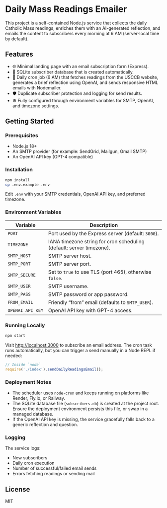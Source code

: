 # Daily Mass Readings Emailer

This project is a self-contained Node.js service that collects the daily Catholic Mass readings, enriches them with an AI-generated reflection, and emails the content to subscribers every morning at 6 AM (server-local time by default).

## Features

- 🌐 Minimal landing page with an email subscription form (Express).
- 💾 SQLite subscriber database that is created automatically.
- 🔁 Daily cron job (6 AM) that fetches readings from the USCCB website, generates a brief reflection using OpenAI, and sends responsive HTML emails with Nodemailer.
- 🛡️ Duplicate subscriber protection and logging for send results.
- ⚙️ Fully configured through environment variables for SMTP, OpenAI, and timezone settings.

## Getting Started

### Prerequisites

- Node.js 18+
- An SMTP provider (for example: SendGrid, Mailgun, Gmail SMTP)
- An OpenAI API key (GPT-4 compatible)

### Installation

```bash
npm install
cp .env.example .env
```

Edit `.env` with your SMTP credentials, OpenAI API key, and preferred timezone.

### Environment Variables

| Variable | Description |
| --- | --- |
| `PORT` | Port used by the Express server (default: `3000`). |
| `TIMEZONE` | IANA timezone string for cron scheduling (default: server timezone). |
| `SMTP_HOST` | SMTP server host. |
| `SMTP_PORT` | SMTP server port. |
| `SMTP_SECURE` | Set to `true` to use TLS (port 465), otherwise `false`. |
| `SMTP_USER` | SMTP username. |
| `SMTP_PASS` | SMTP password or app password. |
| `FROM_EMAIL` | Friendly “from” email (defaults to `SMTP_USER`). |
| `OPENAI_API_KEY` | OpenAI API key with GPT-4 access. |

### Running Locally

```bash
npm start
```

Visit [http://localhost:3000](http://localhost:3000) to subscribe an email address. The cron task runs automatically, but you can trigger a send manually in a Node REPL if needed:

```js
// Inside `node`
require('./index').sendDailyReadingsEmail();
```

### Deployment Notes

- The scheduler uses [`node-cron`](https://www.npmjs.com/package/node-cron) and keeps running on platforms like Render, Fly.io, or Railway.
- The SQLite database file (`subscribers.db`) is created at the project root. Ensure the deployment environment persists this file, or swap in a managed database.
- If the OpenAI API key is missing, the service gracefully falls back to a generic reflection and question.

### Logging

The service logs:

- New subscribers
- Daily cron execution
- Number of successful/failed email sends
- Errors fetching readings or sending mail

## License

MIT
